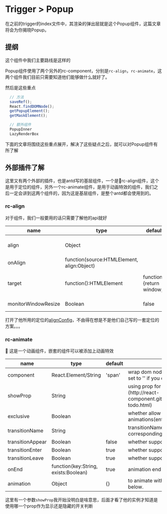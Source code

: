 # Trigger > Popup

在之前的trigger的index文件中，其渲染的弹出层就是这个Popup组件，这篇文章将会为你揭晓Popup。

## 提纲

这个组件中我们主要路线是这样的

Popup组件使用了两个另外的rc-component，分别是`rc-align`，`rc-animate`，这两个组件我们目前只需要知道他们能够做什么就好了。

然后是这些重点

```js
  // 方法
  saveRef();
  React.findDOMNode();
  getPopupElement();
  getMaskElement();

  // 额外组件
  PopupInner
  LazyRenderBox
```

下面的文章将围绕这些重点展开，解决了这些疑点之后，就可以对Popup组件有所了解

## 外部插件了解

这里又有两个外部的插件，也是antd写的基层组件，一个是rc-align组件，这个是用于定位的组件，另外一个rc-animate组件，是用于动画特效的组件，我们之后一定会讲到这两个组件的，因为这是基层组件，是整个antd都会使用到的。

### rc-align

对于组件，我们一般要用的话只需要了解他的api就好

<table class="table table-bordered table-striped">
    <thead>
    <tr>
        <th style="width: 100px;">name</th>
        <th style="width: 50px;">type</th>
        <th style="width: 50px;">default</th>
        <th>description</th>
    </tr>
    </thead>
    <tbody>
        <tr>
          <td>align</td>
          <td>Object</td>
          <td></td>
          <td>same with alignConfig from https://github.com/yiminghe/dom-align</td>
        </tr>
        <tr>
          <td>onAlign</td>
          <td>function(source:HTMLElement, align:Object)</td>
          <td></td>
          <td>called when align</td>
        </tr>
        <tr>
          <td>target</td>
          <td>function():HTMLElement</td>
          <td>function(){return window;}</td>
          <td>a function which returned value is used for target from https://github.com/yiminghe/dom-align</td>
        </tr>
        <tr>
          <td>monitorWindowResize</td>
          <td>Boolean</td>
          <td>false</td>
          <td>whether realign when window is resized</td>
        </tr>
    </tbody>
</table>

打开了他所用的定位的[alignConfig](https://github.com/yiminghe/dom-align)，不由得在想是不是他们自己写的一套定位的方案。。。

### rc-animate

这是一个动画组件，嵌套的组件可以被添加上动画特效

<table class="table table-bordered table-striped">
    <thead>
    <tr>
        <th style="width: 100px;">name</th>
        <th style="width: 50px;">type</th>
        <th style="width: 50px;">default</th>
        <th>description</th>
    </tr>
    </thead>
    <tbody>
        <tr>
          <td>component</td>
          <td>React.Element/String</td>
          <td>'span'</td>
          <td>wrap dom node or component for children. set to '' if you do not wrap for only one child</td>
        </tr>
        <tr>
          <td>showProp</td>
          <td>String</td>
          <td></td>
          <td>using prop for show and hide. [demo](http://react-component.github.io/animate/examples/hide-todo.html) </td>
        </tr>
        <tr>
          <td>exclusive</td>
          <td>Boolean</td>
          <td></td>
          <td>whether allow only one set of animations(enter and leave) at the same time. </td>
        </tr>
        <tr>
          <td>transitionName</td>
          <td>String</td>
          <td></td>
          <td>transitionName, need to specify corresponding css</td>
        </tr>
       <tr>
         <td>transitionAppear</td>
         <td>Boolean</td>
         <td>false</td>
         <td>whether support transition appear anim</td>
       </tr>
        <tr>
          <td>transitionEnter</td>
          <td>Boolean</td>
          <td>true</td>
          <td>whether support transition enter anim</td>
        </tr>
       <tr>
         <td>transitionLeave</td>
         <td>Boolean</td>
         <td>true</td>
         <td>whether support transition leave anim</td>
       </tr>
       <tr>
         <td>onEnd</td>
         <td>function(key:String, exists:Boolean)</td>
         <td>true</td>
         <td>animation end callback</td>
       </tr>
        <tr>
          <td>animation</td>
          <td>Object</td>
          <td>{}</td>
          <td>
            to animate with js. see animation format below.
          </td>
        </tr>
    </tbody>
</table>

这里有一个参数`showProp`我开始没明白是啥意思，后面才看了他的实例才知道是使用哪一个prop作为显示还是隐藏的开关判断